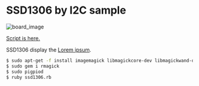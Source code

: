 # SSD1306 by I2C sample

![board_image](./ssd1306.svg)

[Script is here.](./ssd1306.rb)

SSD1306 display the [Lorem ipsum](https://www.lipsum.com/).

```sh
$ sudo apt-get -f install imagemagick libmagickcore-dev libmagickwand-dev
$ sudo gem i rmagick
$ sudo pigpiod
$ ruby ssd1306.rb
```
